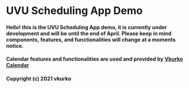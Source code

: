 # UVU Scheduling App Demo

#### Hello! this is the UVU Scheduling App demo, it is currently under development and will be until the end of April. Please keep in mind components, features, and functionalities will change at a moments notice. 

#### Calendar features and functionalities are used and provided by [Vkurko Calendar](https://github.com/vkurko/calendar)
#### Copyright (c) 2021 vkurko
